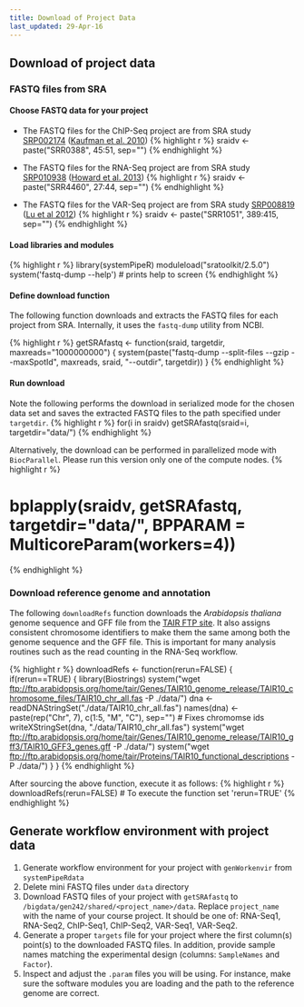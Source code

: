 ```yaml
---
title: Download of Project Data
last_updated: 29-Apr-16
---
```


## Download of project data

### FASTQ files from SRA

#### Choose FASTQ data for your project

+ The FASTQ files for the ChIP-Seq project are from SRA study [SRP002174](http://www.ncbi.nlm.nih.gov/sra?term=SRP002174) ([Kaufman et al. 2010](http://www.ncbi.nlm.nih.gov/pubmed/20360106))
{% highlight r %}
sraidv <- paste("SRR0388", 45:51, sep="") 
{% endhighlight %}

+ The FASTQ files for the RNA-Seq project are from SRA study [SRP010938](http://www.ncbi.nlm.nih.gov/sra?term=SRP010938) ([Howard et al. 2013](http://www.ncbi.nlm.nih.gov/pubmed/24098335))
{% highlight r %}
sraidv <- paste("SRR4460", 27:44, sep="")
{% endhighlight %}

+ The FASTQ files for the VAR-Seq project are from SRA study [SRP008819](http://www.ncbi.nlm.nih.gov/sra?term=SRP008819) ([Lu et al 2012](http://www.ncbi.nlm.nih.gov/pubmed/22106370))
{% highlight r %}
sraidv <- paste("SRR1051", 389:415, sep="")
{% endhighlight %}

#### Load libraries and modules

{% highlight r %}
library(systemPipeR)
moduleload("sratoolkit/2.5.0")
system('fastq-dump --help') # prints help to screen
{% endhighlight %}


#### Define download function
The following function downloads and extracts the FASTQ files for each project from SRA.
Internally, it uses the `fastq-dump` utility from NCBI.

{% highlight r %}
getSRAfastq <- function(sraid, targetdir, maxreads="1000000000") {
    system(paste("fastq-dump --split-files --gzip --maxSpotId", maxreads, sraid, "--outdir", targetdir))
}
{% endhighlight %}


#### Run download

Note the following performs the download in serialized mode for the chosen data set and saves the extracted FASTQ files to 
the path specified under `targetdir`.
{% highlight r %}
for(i in sraidv) getSRAfastq(sraid=i, targetdir="data/")
{% endhighlight %}

Alternatively, the download can be performed in parallelized mode with `BiocParallel`. Please run this version only one of the compute nodes.
{% highlight r %}
# bplapply(sraidv, getSRAfastq, targetdir="data/", BPPARAM = MulticoreParam(workers=4))
{% endhighlight %}

### Download reference genome and annotation

The following `downloadRefs` function downloads the _Arabidopsis thaliana_ genome sequence and GFF file from the [TAIR FTP site](ftp://ftp.arabidopsis.org/home/tair/Genes/TAIR10_genome_release/). 
It also assigns consistent chromosome identifiers to make them the same among both the genome sequence and the GFF file. This is
important for many analysis routines such as the read counting in the RNA-Seq workflow.  

{% highlight r %}
downloadRefs <- function(rerun=FALSE) {
    if(rerun==TRUE) {
        library(Biostrings)
        system("wget ftp://ftp.arabidopsis.org/home/tair/Genes/TAIR10_genome_release/TAIR10_chromosome_files/TAIR10_chr_all.fas -P ./data/")
        dna <- readDNAStringSet("./data/TAIR10_chr_all.fas")
        names(dna) <- paste(rep("Chr", 7), c(1:5, "M", "C"), sep="") # Fixes chromomse ids
        writeXStringSet(dna, "./data/TAIR10_chr_all.fas")
        system("wget ftp://ftp.arabidopsis.org/home/tair/Genes/TAIR10_genome_release/TAIR10_gff3/TAIR10_GFF3_genes.gff -P ./data/")
        system("wget ftp://ftp.arabidopsis.org/home/tair/Proteins/TAIR10_functional_descriptions -P ./data/")
    }
}
{% endhighlight %}

After sourcing the above function, execute it as follows:
{% highlight r %}
downloadRefs(rerun=FALSE) # To execute the function set 'rerun=TRUE'
{% endhighlight %}

## Generate workflow environment with project data

1. Generate workflow environment for your project with `genWorkenvir` from `systemPipeRdata` 
2. Delete mini FASTQ files under `data` directory
3. Download FASTQ files of your project with `getSRAfastq` to `/bigdata/gen242/shared/<project_name>/data`. Replace `project_name` with the name of your course project. It should be
one of: RNA-Seq1, RNA-Seq2, ChIP-Seq1, ChIP-Seq2, VAR-Seq1, VAR-Seq2.
4. Generate a proper `targets` file for your project where the first column(s) point(s) to the downloaded FASTQ files. In addition, provide sample names matching the experimental design (columns: `SampleNames` and `Factor`).
5. Inspect and adjust the `.param` files you will be using. For instance, make sure the software modules you are loading and the path to the reference genome are correct. 

